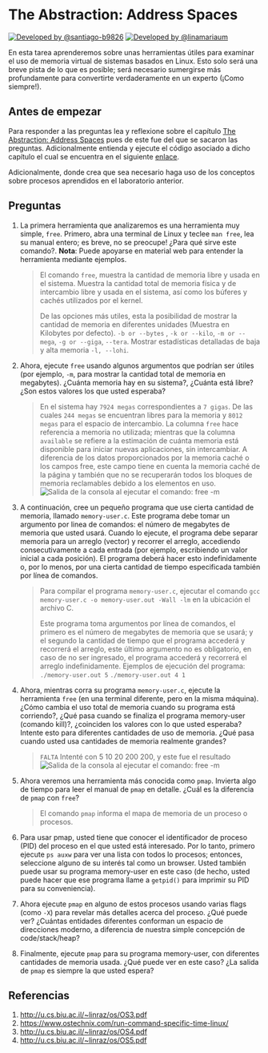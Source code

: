 # The Abstraction: Address Spaces #

[![Developed by @santiago-b9826](https://img.shields.io/badge/developed%20by-%40SantiagoBedoya-blue.svg  "Santiago Bedoya")](https://github.com/santiago-b9826)   [![Developed by @linamariaum](https://img.shields.io/badge/developed%20by-%40linamariaum-ff69b4.svg  "Lina María Uribe")](https://github.com/linamariaum)


En esta tarea aprenderemos sobre unas herramientas útiles para examinar el uso de memoria virtual de sistemas basados en Linux. 
Esto solo será una breve pista de lo que es posible; será necesario sumergirse más profundamente para convertirte verdaderamente 
en un experto (¡Como siempre!).

## Antes de empezar ##

Para responder a las preguntas lea y reflexione sobre el capítulo [The Abstraction: Address Spaces]( http://pages.cs.wisc.edu/~remzi/OSTEP/vm-intro.pdf) pues de este fue del que se sacaron las preguntas. Adicionalmente entienda y ejecute el código asociado a dicho capítulo el cual se encuentra en el siguiente [enlace](https://github.com/remzi-arpacidusseau/ostep-code/tree/master/vm-intro). 

Adicionalmente, donde crea que sea necesario haga uso de los conceptos sobre procesos aprendidos en el laboratorio anterior.

## Preguntas ##

1. La primera herramienta que analizaremos es una herramienta muy simple, ```free```. Primero, abra una terminal de Linux y 
teclee ```man free```, lea su manual entero; es breve, no se preocupe! ¿Para qué sirve este comando?. **Nota**: Puede apoyarse en 
material web para entender la herramienta mediante ejemplos.
    > El comando ```free```, muestra la cantidad de memoria libre y usada en el sistema. Muestra la cantidad total de memoria física y de intercambio libre y usada en el sistema, así como los búferes y cachés utilizados por el kernel.
    >
    >De las opciones más utiles, esta la posibilidad de mostrar la cantidad de memoria en diferentes unidades (Muestra en Kilobytes por defecto). ```-b or --bytes``` , ```-k or --kilo```, ```-m or --mega```, ```-g or --giga```, ```--tera```. Mostrar estadísticas detalladas de baja y alta memoria ```-l, --lohi```.

2. Ahora, ejecute ```free``` usando algunos argumentos que podrían ser útiles (por ejemplo, ```-m```, para mostrar 
la cantidad total de memoria en megabytes). ¿Cuánta memoria hay en su sistema?, ¿Cuánta está libre? 
¿Son estos valores los que usted esperaba?
    > En el sistema hay ```7924 megas``` correspondientes a ```7 gigas```. De las cuales ```244 megas``` se encuentran libres para la memoria y ```8012 megas``` para el espacio de intercambio.
    > La columna ```free``` hace referencia a memoria no utilizada; mientras que la columna ```available``` se refiere a la estimación de cuánta memoria está disponible para iniciar nuevas aplicaciones, sin intercambiar. A diferencia de los datos proporcionados por la memoria caché o los campos free, este campo tiene en cuenta la memoria caché de la página y también que no se recuperarán todos los bloques de memoria reclamables debido a los elementos en uso.
    ![Salida de la consola al ejecutar el comando: free -m](https://raw.githubusercontent.com/santiago-b9826/lab-address-spaces/master/assets/2.png)

3. A continuación, cree un pequeño programa que use cierta cantidad de memoria, llamado ```memory-user.c```. 
Este programa debe tomar un argumento por linea de comandos: el número de megabytes de memoria que usted usará. 
Cuando lo ejecute, el programa debe separar memoria para un arreglo (vector) y recorrer el arreglo, 
accediendo consecutivamente a cada entrada (por ejemplo, escribiendo un valor inicial a cada posición). El programa deberá hacer esto indefinidamente o, 
por lo menos, por una cierta cantidad de tiempo especificada también por línea de comandos.
    > Para compilar el programa ```memory-user.c```, ejecutar el comando ```gcc memory-user.c -o memory-user.out -Wall -lm``` en la ubicación el archivo C.
    >
    > Este programa toma argumentos por línea de comandos, el primero es el número de megabytes de memoria que se usará; y el segundo la cantidad de tiempo que el programa accederá y recorrerá el arreglo, este último argumento no es obligatorio, en caso de no ser ingresado, el programa accederá y recorrerá el arreglo indefinidamente.
    > Ejemplos de ejecución del programa:
    >   ```./memory-user.out 5```
    >   ```./memory-user.out 4 1```

4. Ahora, mientras corra su programa ```memory-user.c```, ejecute la herramienta ```free``` (en una terminal diferente, 
pero en la misma máquina). ¿Cómo cambia el uso total de memoria cuando su programa está corriendo?,
¿Qué pasa cuando se finaliza el programa memory-user (comando kill)?, ¿coinciden los valores con lo que usted esperaba? 
Intente esto para diferentes cantidades de uso de memoria. ¿Qué pasa cuando usted usa cantidades de memoria realmente grandes?
    > ```FALTA``` Intenté con 5 10 20 200 200, y este fue el resultado
    ![Salida de la consola al ejecutar el comando: free -m](https://raw.githubusercontent.com/santiago-b9826/lab-address-spaces/master/assets/4.png)

5. Ahora veremos una herramienta más conocida como ```pmap```. Invierta algo de tiempo para leer el manual de ```pmap``` 
en detalle. ¿Cuál es la diferencia de ```pmap``` con ```free```?
    > El comando ```pmap``` informa el mapa de memoria de un proceso o procesos.

6. Para usar pmap, usted tiene que conocer el identificador de proceso (PID) del proceso en el que usted está interesado. 
Por lo tanto, primero ejecute ```ps auxw``` para ver una lista con todos lo procesos; entonces, 
seleccione alguno de su interés tal como un browser. Usted también puede usar su programa memory-user en este caso 
(de hecho, usted puede hacer que ese programa llame a ```getpid()``` para imprimir su PID para su conveniencia).

7. Ahora ejecute ```pmap``` en alguno de estos procesos usando varias flags (como ```-X```) para revelar más detalles 
acerca del proceso. ¿Qué puede ver? ¿Cuántas entidades diferentes conforman un espacio de direcciones moderno, a diferencia de 
nuestra simple concepción de code/stack/heap?

8. Finalmente, ejecute ```pmap``` para su programa memory-user, con diferentes cantidades de memoria usada. ¿Qué puede ver en este caso?  ¿La salida de ```pmap``` es siempre la que usted espera?

## Referencias ##

1. http://u.cs.biu.ac.il/~linraz/os/OS3.pdf
2. https://www.ostechnix.com/run-command-specific-time-linux/
3. http://u.cs.biu.ac.il/~linraz/os/OS4.pdf
4. http://u.cs.biu.ac.il/~linraz/os/OS5.pdf
